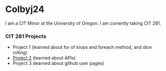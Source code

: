 # Colbyj24

I am a CIT Minor at the University of Oregon. I am currently taking CIT 281.

### CIT 281 Projects

- Project 1 (learned about for of loops and foreach method, and dice rolling)
- [Project 2](https://uo-cit.github.io/project-2-colbyj24/project) (learned about APIs)
- Project 3 (learned about github user pages)
